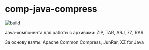 # comp-java-compress

![build](https://github.com/alexandrkakushin/comp-java-compress/workflows/build/badge.svg)

Java-компонента для работы с архивами: ZIP, TAR, ARJ, 7Z, RAR

За основу взяты: Apache Common Compress, JunRar, XZ for Java
